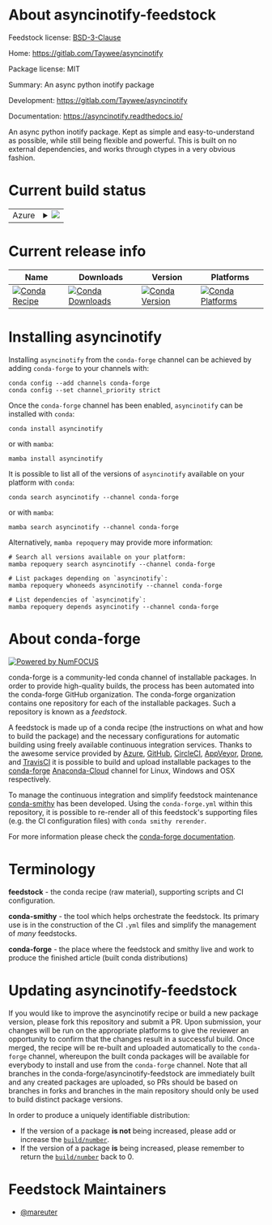 About asyncinotify-feedstock
============================

Feedstock license: [BSD-3-Clause](https://github.com/conda-forge/asyncinotify-feedstock/blob/main/LICENSE.txt)

Home: https://gitlab.com/Taywee/asyncinotify

Package license: MIT

Summary: An async python inotify package

Development: https://gitlab.com/Taywee/asyncinotify

Documentation: https://asyncinotify.readthedocs.io/

An async python inotify package. Kept as simple and easy-to-understand
as possible, while still being flexible and powerful. This is built on
no external dependencies, and works through ctypes in a very obvious
fashion.


Current build status
====================


<table>
    
  <tr>
    <td>Azure</td>
    <td>
      <details>
        <summary>
          <a href="https://dev.azure.com/conda-forge/feedstock-builds/_build/latest?definitionId=13813&branchName=main">
            <img src="https://dev.azure.com/conda-forge/feedstock-builds/_apis/build/status/asyncinotify-feedstock?branchName=main">
          </a>
        </summary>
        <table>
          <thead><tr><th>Variant</th><th>Status</th></tr></thead>
          <tbody><tr>
              <td>linux_64_python3.10.____cpython</td>
              <td>
                <a href="https://dev.azure.com/conda-forge/feedstock-builds/_build/latest?definitionId=13813&branchName=main">
                  <img src="https://dev.azure.com/conda-forge/feedstock-builds/_apis/build/status/asyncinotify-feedstock?branchName=main&jobName=linux&configuration=linux%20linux_64_python3.10.____cpython" alt="variant">
                </a>
              </td>
            </tr><tr>
              <td>linux_64_python3.11.____cpython</td>
              <td>
                <a href="https://dev.azure.com/conda-forge/feedstock-builds/_build/latest?definitionId=13813&branchName=main">
                  <img src="https://dev.azure.com/conda-forge/feedstock-builds/_apis/build/status/asyncinotify-feedstock?branchName=main&jobName=linux&configuration=linux%20linux_64_python3.11.____cpython" alt="variant">
                </a>
              </td>
            </tr><tr>
              <td>linux_64_python3.12.____cpython</td>
              <td>
                <a href="https://dev.azure.com/conda-forge/feedstock-builds/_build/latest?definitionId=13813&branchName=main">
                  <img src="https://dev.azure.com/conda-forge/feedstock-builds/_apis/build/status/asyncinotify-feedstock?branchName=main&jobName=linux&configuration=linux%20linux_64_python3.12.____cpython" alt="variant">
                </a>
              </td>
            </tr><tr>
              <td>linux_64_python3.8.____cpython</td>
              <td>
                <a href="https://dev.azure.com/conda-forge/feedstock-builds/_build/latest?definitionId=13813&branchName=main">
                  <img src="https://dev.azure.com/conda-forge/feedstock-builds/_apis/build/status/asyncinotify-feedstock?branchName=main&jobName=linux&configuration=linux%20linux_64_python3.8.____cpython" alt="variant">
                </a>
              </td>
            </tr><tr>
              <td>linux_64_python3.9.____73_pypy</td>
              <td>
                <a href="https://dev.azure.com/conda-forge/feedstock-builds/_build/latest?definitionId=13813&branchName=main">
                  <img src="https://dev.azure.com/conda-forge/feedstock-builds/_apis/build/status/asyncinotify-feedstock?branchName=main&jobName=linux&configuration=linux%20linux_64_python3.9.____73_pypy" alt="variant">
                </a>
              </td>
            </tr><tr>
              <td>linux_64_python3.9.____cpython</td>
              <td>
                <a href="https://dev.azure.com/conda-forge/feedstock-builds/_build/latest?definitionId=13813&branchName=main">
                  <img src="https://dev.azure.com/conda-forge/feedstock-builds/_apis/build/status/asyncinotify-feedstock?branchName=main&jobName=linux&configuration=linux%20linux_64_python3.9.____cpython" alt="variant">
                </a>
              </td>
            </tr>
          </tbody>
        </table>
      </details>
    </td>
  </tr>
</table>

Current release info
====================

| Name | Downloads | Version | Platforms |
| --- | --- | --- | --- |
| [![Conda Recipe](https://img.shields.io/badge/recipe-asyncinotify-green.svg)](https://anaconda.org/conda-forge/asyncinotify) | [![Conda Downloads](https://img.shields.io/conda/dn/conda-forge/asyncinotify.svg)](https://anaconda.org/conda-forge/asyncinotify) | [![Conda Version](https://img.shields.io/conda/vn/conda-forge/asyncinotify.svg)](https://anaconda.org/conda-forge/asyncinotify) | [![Conda Platforms](https://img.shields.io/conda/pn/conda-forge/asyncinotify.svg)](https://anaconda.org/conda-forge/asyncinotify) |

Installing asyncinotify
=======================

Installing `asyncinotify` from the `conda-forge` channel can be achieved by adding `conda-forge` to your channels with:

```
conda config --add channels conda-forge
conda config --set channel_priority strict
```

Once the `conda-forge` channel has been enabled, `asyncinotify` can be installed with `conda`:

```
conda install asyncinotify
```

or with `mamba`:

```
mamba install asyncinotify
```

It is possible to list all of the versions of `asyncinotify` available on your platform with `conda`:

```
conda search asyncinotify --channel conda-forge
```

or with `mamba`:

```
mamba search asyncinotify --channel conda-forge
```

Alternatively, `mamba repoquery` may provide more information:

```
# Search all versions available on your platform:
mamba repoquery search asyncinotify --channel conda-forge

# List packages depending on `asyncinotify`:
mamba repoquery whoneeds asyncinotify --channel conda-forge

# List dependencies of `asyncinotify`:
mamba repoquery depends asyncinotify --channel conda-forge
```


About conda-forge
=================

[![Powered by
NumFOCUS](https://img.shields.io/badge/powered%20by-NumFOCUS-orange.svg?style=flat&colorA=E1523D&colorB=007D8A)](https://numfocus.org)

conda-forge is a community-led conda channel of installable packages.
In order to provide high-quality builds, the process has been automated into the
conda-forge GitHub organization. The conda-forge organization contains one repository
for each of the installable packages. Such a repository is known as a *feedstock*.

A feedstock is made up of a conda recipe (the instructions on what and how to build
the package) and the necessary configurations for automatic building using freely
available continuous integration services. Thanks to the awesome service provided by
[Azure](https://azure.microsoft.com/en-us/services/devops/), [GitHub](https://github.com/),
[CircleCI](https://circleci.com/), [AppVeyor](https://www.appveyor.com/),
[Drone](https://cloud.drone.io/welcome), and [TravisCI](https://travis-ci.com/)
it is possible to build and upload installable packages to the
[conda-forge](https://anaconda.org/conda-forge) [Anaconda-Cloud](https://anaconda.org/)
channel for Linux, Windows and OSX respectively.

To manage the continuous integration and simplify feedstock maintenance
[conda-smithy](https://github.com/conda-forge/conda-smithy) has been developed.
Using the ``conda-forge.yml`` within this repository, it is possible to re-render all of
this feedstock's supporting files (e.g. the CI configuration files) with ``conda smithy rerender``.

For more information please check the [conda-forge documentation](https://conda-forge.org/docs/).

Terminology
===========

**feedstock** - the conda recipe (raw material), supporting scripts and CI configuration.

**conda-smithy** - the tool which helps orchestrate the feedstock.
                   Its primary use is in the construction of the CI ``.yml`` files
                   and simplify the management of *many* feedstocks.

**conda-forge** - the place where the feedstock and smithy live and work to
                  produce the finished article (built conda distributions)


Updating asyncinotify-feedstock
===============================

If you would like to improve the asyncinotify recipe or build a new
package version, please fork this repository and submit a PR. Upon submission,
your changes will be run on the appropriate platforms to give the reviewer an
opportunity to confirm that the changes result in a successful build. Once
merged, the recipe will be re-built and uploaded automatically to the
`conda-forge` channel, whereupon the built conda packages will be available for
everybody to install and use from the `conda-forge` channel.
Note that all branches in the conda-forge/asyncinotify-feedstock are
immediately built and any created packages are uploaded, so PRs should be based
on branches in forks and branches in the main repository should only be used to
build distinct package versions.

In order to produce a uniquely identifiable distribution:
 * If the version of a package **is not** being increased, please add or increase
   the [``build/number``](https://docs.conda.io/projects/conda-build/en/latest/resources/define-metadata.html#build-number-and-string).
 * If the version of a package **is** being increased, please remember to return
   the [``build/number``](https://docs.conda.io/projects/conda-build/en/latest/resources/define-metadata.html#build-number-and-string)
   back to 0.

Feedstock Maintainers
=====================

* [@mareuter](https://github.com/mareuter/)

